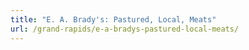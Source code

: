 ```yaml
---
title: "E. A. Brady's: Pastured, Local, Meats"
url: /grand-rapids/e-a-bradys-pastured-local-meats/
---
```

